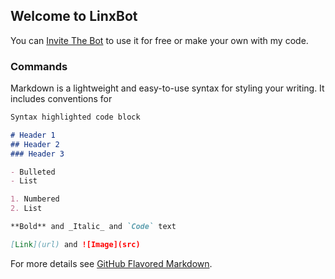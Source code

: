 ## Welcome to LinxBot

You can [Invite The Bot](https://discordapp.com/oauth2/authorize?client_id=660599895920738354&permissions=8&scope=bot) to use it for free or make your own with my code.

### Commands

Markdown is a lightweight and easy-to-use syntax for styling your writing. It includes conventions for

```markdown
Syntax highlighted code block

# Header 1
## Header 2
### Header 3

- Bulleted
- List

1. Numbered
2. List

**Bold** and _Italic_ and `Code` text

[Link](url) and ![Image](src)
```

For more details see [GitHub Flavored Markdown](https://guides.github.com/features/mastering-markdown/).
